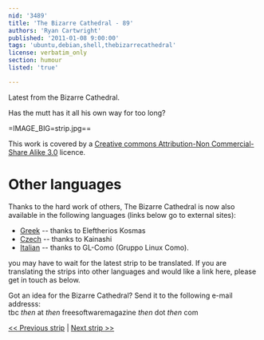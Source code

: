 ```yaml
---
nid: '3489'
title: 'The Bizarre Cathedral - 89'
authors: 'Ryan Cartwright'
published: '2011-01-08 9:00:00'
tags: 'ubuntu,debian,shell,thebizarrecathedral'
license: verbatim_only
section: humour
listed: 'true'

---
```

Latest from the Bizarre Cathedral.

Has the mutt has it all his own way for too long?

<!--break-->

=IMAGE_BIG=strip.jpg==

This work is covered by a [Creative commons Attribution-Non Commercial-Share Alike 3.0](http://creativecommons.org/licenses/by-nc-sa/3.0/) licence.

<!--break -->

# Other languages

Thanks to the hard work of others, The Bizarre Cathedral is now also available in the following languages (links below go to external sites):

* [Greek](http://elkosmas.gr/category/bizarre-cathedral/) -- thanks to Eleftherios Kosmas
* [Czech](http://bizcat-cesky.kx.cz/) -- thanks to Kainashi
* [Italian](http://www.gl-como.it/category/la-bizzarra-cattedrale/) -- thanks to GL-Como (Gruppo Linux Como).

you may have to wait for the latest strip to be translated. If you are translating the strips into other languages and would like a link here, please get in touch as below.

Got an idea for the Bizarre Cathedral? Send it to the following e-mail addresss:  
tbc _then_ at _then_ freesoftwaremagazine _then_ dot _then_ com

[<< Previous strip](http://www.freesoftwaremagazine.com/columns/bizarre_cathedral_88) | [Next strip >>](http://www.freesoftwaremagazine.com/columns/bizarre_cathedral_90)